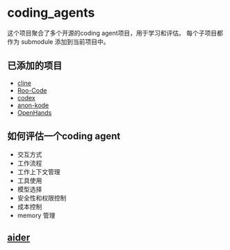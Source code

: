 # coding_agents

这个项目聚合了多个开源的coding agent项目，用于学习和评估。
每个子项目都作为 submodule 添加到当前项目中。

## 已添加的项目

* [cline](https://github.com/fankaidev/cline)
* [Roo-Code](https://github.com/RooVetGit/Roo-Code)
* [codex](https://github.com/openai/codex)
* [anon-kode](https://github.com/fankaidev/anon-kode)
* [OpenHands](https://github.com/fankaidev/OpenHands)


## 如何评估一个coding agent

* 交互方式
* 工作流程
* 工作上下文管理
* 工具使用
* 模型选择
* 安全性和权限控制
* 成本控制
* memory 管理

## [aider](https://github.com/aider-project/aider)
